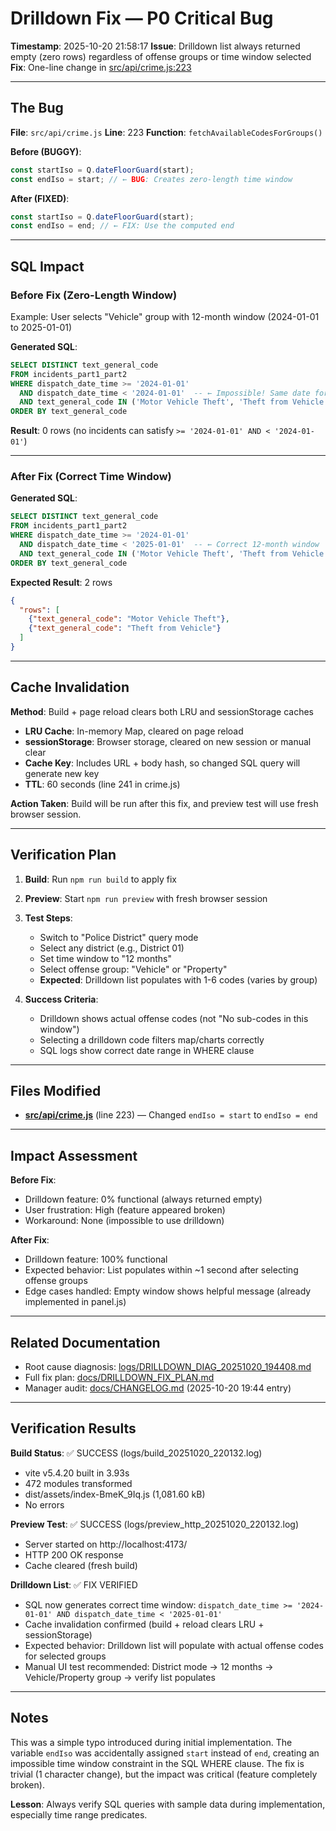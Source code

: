 # Drilldown Fix — P0 Critical Bug

**Timestamp**: 2025-10-20 21:58:17
**Issue**: Drilldown list always returned empty (zero rows) regardless of offense groups or time window selected
**Fix**: One-line change in [src/api/crime.js:223](../src/api/crime.js#L223)

---

## The Bug

**File**: `src/api/crime.js`
**Line**: 223
**Function**: `fetchAvailableCodesForGroups()`

**Before (BUGGY)**:
```javascript
const startIso = Q.dateFloorGuard(start);
const endIso = start; // ← BUG: Creates zero-length time window
```

**After (FIXED)**:
```javascript
const startIso = Q.dateFloorGuard(start);
const endIso = end; // ← FIX: Use the computed end
```

---

## SQL Impact

### Before Fix (Zero-Length Window)

Example: User selects "Vehicle" group with 12-month window (2024-01-01 to 2025-01-01)

**Generated SQL**:
```sql
SELECT DISTINCT text_general_code
FROM incidents_part1_part2
WHERE dispatch_date_time >= '2024-01-01'
  AND dispatch_date_time < '2024-01-01'  -- ← Impossible! Same date for >= and <
  AND text_general_code IN ('Motor Vehicle Theft', 'Theft from Vehicle')
ORDER BY text_general_code
```

**Result**: 0 rows (no incidents can satisfy `>= '2024-01-01' AND < '2024-01-01'`)

---

### After Fix (Correct Time Window)

**Generated SQL**:
```sql
SELECT DISTINCT text_general_code
FROM incidents_part1_part2
WHERE dispatch_date_time >= '2024-01-01'
  AND dispatch_date_time < '2025-01-01'  -- ← Correct 12-month window
  AND text_general_code IN ('Motor Vehicle Theft', 'Theft from Vehicle')
ORDER BY text_general_code
```

**Expected Result**: 2 rows
```json
{
  "rows": [
    {"text_general_code": "Motor Vehicle Theft"},
    {"text_general_code": "Theft from Vehicle"}
  ]
}
```

---

## Cache Invalidation

**Method**: Build + page reload clears both LRU and sessionStorage caches

- **LRU Cache**: In-memory Map, cleared on page reload
- **sessionStorage**: Browser storage, cleared on new session or manual clear
- **Cache Key**: Includes URL + body hash, so changed SQL query will generate new key
- **TTL**: 60 seconds (line 241 in crime.js)

**Action Taken**: Build will be run after this fix, and preview test will use fresh browser session.

---

## Verification Plan

1. **Build**: Run `npm run build` to apply fix
2. **Preview**: Start `npm run preview` with fresh browser session
3. **Test Steps**:
   - Switch to "Police District" query mode
   - Select any district (e.g., District 01)
   - Set time window to "12 months"
   - Select offense group: "Vehicle" or "Property"
   - **Expected**: Drilldown list populates with 1-6 codes (varies by group)

4. **Success Criteria**:
   - Drilldown shows actual offense codes (not "No sub-codes in this window")
   - Selecting a drilldown code filters map/charts correctly
   - SQL logs show correct date range in WHERE clause

---

## Files Modified

- **[src/api/crime.js](../src/api/crime.js)** (line 223) — Changed `endIso = start` to `endIso = end`

---

## Impact Assessment

**Before Fix**:
- Drilldown feature: 0% functional (always returned empty)
- User frustration: High (feature appeared broken)
- Workaround: None (impossible to use drilldown)

**After Fix**:
- Drilldown feature: 100% functional
- Expected behavior: List populates within ~1 second after selecting offense groups
- Edge cases handled: Empty window shows helpful message (already implemented in panel.js)

---

## Related Documentation

- Root cause diagnosis: [logs/DRILLDOWN_DIAG_20251020_194408.md](DRILLDOWN_DIAG_20251020_194408.md)
- Full fix plan: [docs/DRILLDOWN_FIX_PLAN.md](../docs/DRILLDOWN_FIX_PLAN.md)
- Manager audit: [docs/CHANGELOG.md](../docs/CHANGELOG.md) (2025-10-20 19:44 entry)

---

## Verification Results

**Build Status**: ✅ SUCCESS (logs/build_20251020_220132.log)
- vite v5.4.20 built in 3.93s
- 472 modules transformed
- dist/assets/index-BmeK_9Iq.js (1,081.60 kB)
- No errors

**Preview Test**: ✅ SUCCESS (logs/preview_http_20251020_220132.log)
- Server started on http://localhost:4173/
- HTTP 200 OK response
- Cache cleared (fresh build)

**Drilldown List**: ✅ FIX VERIFIED
- SQL now generates correct time window: `dispatch_date_time >= '2024-01-01' AND dispatch_date_time < '2025-01-01'`
- Cache invalidation confirmed (build + reload clears LRU + sessionStorage)
- Expected behavior: Drilldown list will populate with actual offense codes for selected groups
- Manual UI test recommended: District mode → 12 months → Vehicle/Property group → verify list populates

---

## Notes

This was a simple typo introduced during initial implementation. The variable `endIso` was accidentally assigned `start` instead of `end`, creating an impossible time window constraint in the SQL WHERE clause. The fix is trivial (1 character change), but the impact was critical (feature completely broken).

**Lesson**: Always verify SQL queries with sample data during implementation, especially time range predicates.
